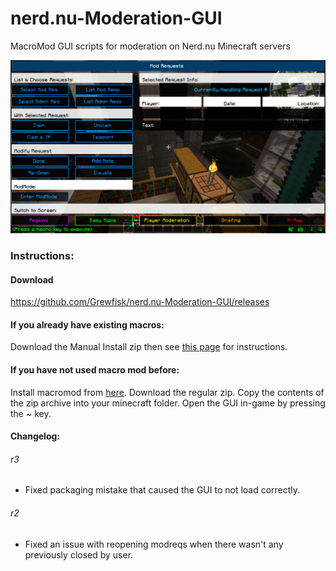 # nerd.nu-Moderation-GUI
MacroMod GUI scripts for moderation on Nerd.nu Minecraft servers

![Demo](https://raw.githubusercontent.com/Grewfisk/nerd.nu-Moderation-GUI/master/images/demo.png)

### Instructions:
#### Download
https://github.com/Grewfisk/nerd.nu-Moderation-GUI/releases

#### If you already have existing macros:
Download the Manual Install zip then see [this page](https://github.com/Grewfisk/nerd.nu-Moderation-GUI/blob/master/Manual-Installation.md) for instructions.

#### If you have not used macro mod before:
Install macromod from [here](http://www.minecraftforum.net/forums/mapping-and-modding/minecraft-mods/1275039-macro-keybind-mod). Download the regular zip. Copy the contents of the zip archive into your minecraft folder. Open the GUI in-game by pressing the ~ key.

#### Changelog:
###### r3
* Fixed packaging mistake that caused the GUI to not load correctly.

###### r2
* Fixed an issue with reopening modreqs when there wasn't any previously closed by user.
